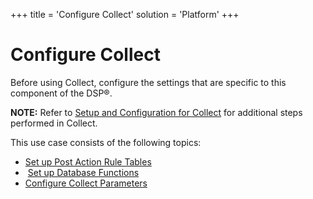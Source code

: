 +++
title = 'Configure Collect'
solution = 'Platform'
+++

# Configure Collect

Before using Collect, configure the settings that are specific to this
component of the DSP®.

**NOTE:** Refer to [Setup and Configuration for
Collect](../../Collect/Config/Setup_and_Configuration_for_Collect.htm)
for additional steps performed in Collect.

This use case consists of the following topics:

  - [Set up Post Action Rule Tables](Set_Up_Post_Action_Rule_Tables.htm)
  -  [Set up Database Functions](Set_up_Database_Functions.htm)
  - [Configure Collect Parameters](Configure_Collect_Parameters.htm)
